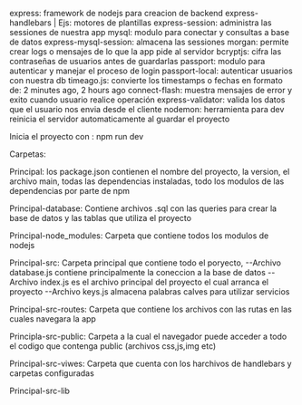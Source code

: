 express: framework de nodejs para creacion de backend 
express-handlebars | Ejs: motores de plantillas 
express-session: administra las sessiones de nuestra app
mysql: modulo para conectar y consultas a base de datos 
express-mysql-session: almacena las sessiones 
morgan: permite crear logs o mensajes de lo que la app pide al servidor 
bcryptjs: cifra las contraseñas de usuarios antes de guardarlas
passport: modulo para autenticar y manejar el proceso de login 
passport-local: autenticar usuarios con nuestra db
timeago.js: convierte los timestamps o fechas en formato de: 2 minutes ago, 2 hours ago
connect-flash: muestra mensajes de error y exito cuando usuario realice operación 
express-validator: valida los datos que el usuario nos envia desde el cliente 
nodemon: herramienta para dev reinicia el servidor automaticamente al guardar el proyecto 


Inicia el proyecto con : npm run dev 


Carpetas: 

Principal: los package.json contienen el nombre del proyecto, la version, el archivo main, todas las dependencias instaladas, todo los modulos de las dependencias por parte de npm 

Principal-database: Contiene archivos .sql con las queries para crear la base de datos y las tablas que utiliza el proyecto 

Principal-node_modules: Carpeta que contiene todos los modulos de nodejs

Principal-src:  Carpeta principal que contiene todo el poryecto, 
                --Archivo database.js contiene principalmente la coneccion a la base de datos
                --Archivo index.js es el archivo principal del proyecto el cual arranca el proyecto
                --Archivo keys.js almacena palabras calves para utilizar servicios


Principal-src-routes: Carpeta que contiene los archivos con las rutas en las cuales navegara la app


Principla-src-public: Carpeta a la cual el navegador puede acceder a todo el codigo que contenga public (archivos css,js,img etc)

Principal-src-viwes: Carpeta que cuenta con los harchivos de handlebars y carpetas configuradas

Principal-src-lib 